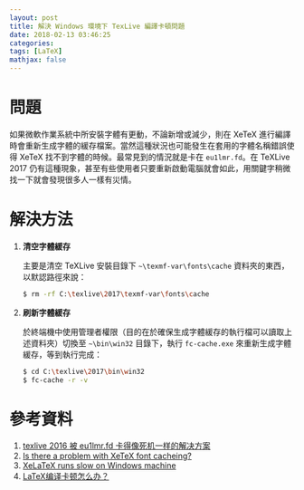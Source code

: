 ```yaml
---
layout: post
title: 解決 Windows 環境下 TexLive 編譯卡頓問題
date: 2018-02-13 03:46:25
categories: 
tags: [LaTeX]
mathjax: false
---
```


# 問題

如果微軟作業系統中所安裝字體有更動，不論新增或減少，則在 XeTeX 進行編譯時會重新生成字體的緩存檔案。當然這種狀況也可能發生在套用的字體名稱錯誤使得 XeTeX 找不到字體的時候。最常見到的情況就是卡在 `eu1lmr.fd`。在 TeXLive 2017 仍有這種現象，甚至有些使用者只要重新啟動電腦就會如此，用關鍵字稍微找一下就會發現很多人一樣有災情。

<!--more-->

# 解決方法

1. **清空字體緩存**

    主要是清空 TeXLive 安裝目錄下 `~\texmf-var\fonts\cache` 資料夾的東西，以默認路徑來說：

    ```bash
    $ rm -rf C:\texlive\2017\texmf-var\fonts\cache
    ```

2. **刷新字體緩存**

    於終端機中使用管理者權限（目的在於確保生成字體緩存的執行檔可以讀取上述資料夾）切換至 `~\bin\win32` 目錄下，執行 `fc-cache.exe` 來重新生成字體緩存，等到執行完成：

    ```bash
    $ cd C:\texlive\2017\bin\win32
    $ fc-cache -r -v
    ```

# 參考資料

1. [texlive 2016 被 eu1lmr.fd 卡得像死机一样的解决方案](http://saccohuo.com/2016/08/15/solution-to-texlive-2016-update-eu1mr-fd-stuck/)
2. [Is there a problem with XeTeX font cacheing?](http://tex.stackexchange.com/questions/327591/is-there-a-problem-with-xetex-font-cacheing/327638)
3. [XeLaTeX runs slow on Windows machine](http://tex.stackexchange.com/questions/325278/xelatex-runs-slow-on-windows-machine)
4. [LaTeX编译卡顿怎么办？](https://www.zhihu.com/question/51999238)
